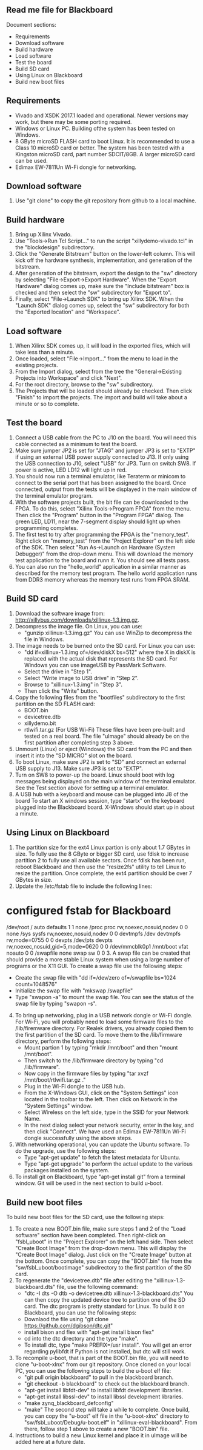 Read me file for Blackboard
---------------------------

Document sections:
 - Requirements
 - Download software
 - Build hardware
 - Load software
 - Test the board
 - Build SD card
 - Using Linux on Blackboard
 - Build new boot files

Requirements
------------
 - Vivado and XSDK 2017.1 loaded and operational.  Newer versions may work,
   but there may be some porting required.
 - Windows or Linux PC.  Building ofthe system has been tested on Windows.
 - 8 GByte microSD FLASH card to boot Linux.  It is recommended to use a
   Class 10 microSD card or better.  The system has been tested with a
   Kingston microSD card, part number SDCIT/8GB.  A larger microSD card
   can be used.
 - Edimax EW-7811Un Wi-Fi dongle for networking.

Download software
-----------------
1. Use "git clone" to copy the git repository from github to a local machine.

Build hardware
--------------
1. Bring up Xilinx Vivado.
2. Use "Tools->Run Tcl Script..." to run the script "xillydemo-vivado.tcl"
   in the "blockdesign" subdirectory.
3. Click the "Generate Bitstream" button on the lower-left column.  This
   will kick off the hardware synthesis, implementation, and generation
   of the bitstream.
4. After generation of the bitstream, export the design to the "sw" directory
   by selecting "File->Export->Export Hardware".  When the "Export Hardware"
   dialog comes up, make sure the "Include bitstream" box is checked and then
   select the "sw" subdirectory for "Export to".
5. Finally, select "File->Launch SDK" to bring up Xilinx SDK.  When the
   "Launch SDK" dialog comes up, select the "sw" subdirectory for both the
   "Exported location" and "Workspace".

Load software
-------------
1. When Xilinx SDK comes up, it will load in the exported files, which will
   take less than a minute.
2. Once loaded, select "File->Import..." from the menu to load in the existing
   projects.
3. From the Import dialog, select from the tree the
   "General->Existing Projects into Workspace" and click "Next".
4. For the root directory, browse to the "sw" subdirectory.
5. The Projects that will be loaded should already be checked.  Then click
   "Finish" to import the projects.  The import and build will take about
   a minute or so to complete.

Test the board
--------------
1. Connect a USB cable from the PC to J10 on the board.  You will need this
   cable connected as a minimum to test the board.
2. Make sure jumper JP2 is set for "JTAG" and jumper JP3 is set to "EXTP" if
   using an external USB power supply connected to J13.  If only using the
   USB connection to J10, select "USB" for JP3.  Turn on switch SW8.  If
   power is active, LED LD12 will light up in red.
3. You should now run a terminal emulator, like Teraterm or minicom to connect
   to the serial port that has been assigned to the board.  Once connected,
   output from the tests will be displayed in the main window of the terminal
   emulator program.
4. With the software projects built, the bit file can be downloaded to the
   FPGA.  To do this, select "Xilinx Tools->Program FPGA" from the menu.
   Then click the "Program" button in the "Program FPGA" dialog.  The green
   LED, LD11, near the 7-segment display should light up when programming
   completes.
5. The first test to try after programming the FPGA is the "memory_test".
   Right click on "memory_test" from the "Project Explorer" on the left side
   of the SDK.  Then select "Run As->Launch on Hardware (System Debugger)"
   from the drop-down menu.  This will download the memory test application
   to the board and runn it.  You should see all tests pass.
6. You can also run the "hello_world" application in a similar manner as
   described for the memory test program.  The hello world application runs
   from DDR3 memory whereas the memory test runs from FPGA SRAM.

Build SD card
-------------
1. Download the software image from:
     http://xillybus.com/downloads/xillinux-1.3.img.gz.
2. Decompress the image file.  On Linux, you can use:
   - "gunzip xillinux-1.3.img.gz"
   You can use WinZip to decompress the file in Windows.
3. The image needs to be burned onto the SD card.  For Linux you can use:
   - "dd if=xillinux-1.3.img of=/dev/diskX bs=512" where the X in diskX is
     replaced with the actual disk that represents the SD card.
   For Windows you can use imageUSB by PassMark Software.
   - Select the drive in "Step 1".
   - Select "Write image to USB drive" in "Step 2".
   - Browse to "xillinux-1.3.img" in "Step 3".
   - Then click the "Write" button.
4. Copy the following files from the "bootfiles" subdirectory to the
   first partition on the SD FLASH card:
   - BOOT.bin
   - devicetree.dtb
   - xillydemo.bit
   - rtlwifi.tar.gz (For USB Wi-Fi)
   These files have been pre-built and tested on a real board.  The file
   "uImage" should already be on the first partition after completing
   step 3 above.
5. Unmount (Linux) or eject (Windows) the SD card from the PC and then insert
   it into the "SD MICRO" slot on the board.
6. To boot Linux, make sure JP2 is set to "SD" and connect an external USB
   supply to J13.  Make sure JP3 is set to "EXTP".
7. Turn on SW8 to power-up the board.  Linux should boot with log messages
   being displayed on the main window of the terminal emulator.  See the
   Test section above for setting up a terminal emulator.
8. A USB hub with a keyboard and mouse can be plugged into J8 of the board
   To start an X windows session, type "startx" on the keyboard plugged
   into the Blackboard board.  X-Windows should start up in about a minute.

Using Linux on Blackboard
-------------------------
1. The partition size for the ext4 Linux partion is only about 1.7 GBytes in
   size.  To fully use the 8 GByte or bigger SD card, use fdisk to increase
   partition 2 to fully use all available sectors.  Once fdisk has been run,
   reboot Blackboard and then use the "resize2fs" utility to tell Linux to
   resize the partition.  Once complete, the ext4 partition should be over
   7 GBytes in size.
2. Update the /etc/fstab file to include the following lines:
# configured fstab for Blackboard
/dev/root       /               auto    defaults                1 1
none            /proc           proc    rw,noexec,nosuid,nodev  0 0
none            /sys            sysfs   rw,noexec,nosuid,nodev  0 0
devtmpfs        /dev            devtmpfs rw,mode=0755           0 0
devpts          /dev/pts        devpts  rw,noexec,nosuid,gid=5,mode=0620 0 0
/dev/mmcblk0p1  /mnt/boot       vfat    noauto                  0 0
/swapfile       none            swap    sw                      0 0
3. A swap file can be created that should provide a more stable Linux system
   when using a large number of programs or the X11 GUI.  To create a swap
   file use the following steps:
   - Create the swap file with
       "dd if=/dev/zero of=/swapfile bs=1024 count=1048576"
   - Initialize the swap file with "mkswap /swapfile"
   - Type "swapon -a" to mount the swap file.  You can see the status of
     the swap file by typing "swapon -s".
4. To bring up networking, plug in a USB network dongle or Wi-Fi dongle.
   For Wi-Fi, you will probably need to load some firmware files to the
   /lib/firemware directory.  For Realek drivers, you already copied them
   to the first partition of the SD card.  To move them to the /lib/firmware
   directory, perform the following steps:
   - Mount partion 1 by typing "mkdir /mnt/boot" and then "mount /mnt/boot".
   - Then switch to the /lib/firmware directory by typing "cd /lib/firmware".
   - Now copy in the firmware files by typing
       "tar xvzf /mnt/boot/rtlwifi.tar.gz ."
   - Plug in the Wi-Fi dongle to the USB hub.
   - From the X-Windows GUI, click on the "System Settings" icon located in
     the toolbar to the left.  Then click on Network in the "System Settings"
     window.
   - Select Wireless on the left side, type in the SSID for your Network Name.
   - In the next dialog select your network security, enter in the key, and
     then click "Connect".
   We have used an Edimax EW-7811Un Wi-Fi dongle successfully using the above
   steps.
5. With networking operational, you can update the Ubuntu software.  To do
   the upgrade, use the following steps:
   - Type "apt-get update" to fetch the latest metadata for Ubuntu.
   - Type "apt-get upgrade" to perform the actual update to the various
     packages installed on the system.
6. To install git on Blackboard, type "apt-get install git" from a terminal
   window.  Git will be used in the next section to build u-boot.

Build new boot files
--------------------
To build new boot files for the SD card, use the following steps:
1. To create a new BOOT.bin file, make sure steps 1 and 2 of the
   "Load software" section have been completed.  Then right-click on
   "fsbl_uboot" in the "Project Explorer" on the left hand side.
   Then select "Create Boot Image" from the drop-down menu.  This
   will display the "Create Boot Image" dialog.  Just click on the
   "Create Image" button at the bottom.  Once complete, you can copy
   the "BOOT.bin" file from the "sw/fsbl_uboot/bootimage" subdirectory
   to the first partition of the SD card.
2. To regenerate the "devicetree.dtb" file after editing the
   "xillinux-1.3-blackboard.dts" file, use the following command:
   - "dtc -I dts -O dtb -o devicetree.dtb xillinux-1.3-blackboard.dts"
   You can then copy the updated device tree to partition one of the SD card.
   The dtc program is pretty standard for Linux.  To build it on Blackboard,
   you can use the following steps:
   - Downlaod the file using "git clone https://github.com/dgibson/dtc.git"
   - install bison and flex with "apt-get install bison flex"
   - cd into the dtc directory and the type "make".
   - To install dtc, type "make PREFIX=/usr install".  You will get an error
     regarding pylibfdt if Python is not installed, but dtc will still work.
3. To recompile u-boot, that is part of the BOOT.bin file, you will need
   to clone "u-boot-xlnx" from our git repository.  Once cloned on your
   local PC, you can use the following steps to build the u-boot elf file:
   - "git pull origin blackboard" to pull in the blackboard branch.
   - "git checkout -b blackboard" to check out the blackboard branch.
   - "apt-get install libfdt-dev" to install libfdt development libraries.
   - "apt-get install libssl-dev" to install libssl development libraries.
   - "make zynq_blackboard_defconfig"
   - "make"
   The second step will take a while to complete.  Once build, you can copy
   the "u-boot" elf file in the "u-boot-xlnx" directory to
   "sw/fsbl_uboot/Debug/u-boot.elf" in "xillinux-eval-blackboard".  From
   there, follow step 1 above to create a new "BOOT.bin" file.
4. Instructions to build a new Linux kernel and place it in uImage will
   be added here at a future date.

